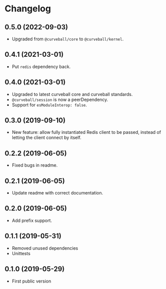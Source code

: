 Changelog
=========

0.5.0 (2022-09-03)
------------------

* Upgraded from `@curveball/core` to `@curveball/kernel`.


0.4.1 (2021-03-01)
------------------

* Put `redis` dependency back.


0.4.0 (2021-03-01)
------------------

* Upgraded to latest curveball core and curveball standards.
* `@curveball/session` is now a peerDependency.
* Support for `esModuleInterop: false`.


0.3.0 (2019-09-10)
------------------

* New feature: allow fully instantiated Redis client to be passed, instead of
  letting the client connect by itself.


0.2.2 (2019-06-05)
------------------

* Fixed bugs in readme.

0.2.1 (2019-06-05)
------------------

* Update readme with correct documentation.

0.2.0 (2019-06-05)
------------------

* Add prefix support.

0.1.1 (2019-05-31)
------------------

* Removed unused dependencies
* Unittests

0.1.0 (2019-05-29)
------------------

* First public version
